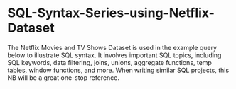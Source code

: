 # SQL-Syntax-Series-using-Netflix-Dataset
The Netflix Movies and TV Shows Dataset is used in the example query below to illustrate SQL syntax. It involves important SQL topics, including SQL keywords, data filtering, joins, unions, aggregate functions, temp tables, window functions, and more. When writing similar SQL projects, this NB will be a great one-stop reference.
